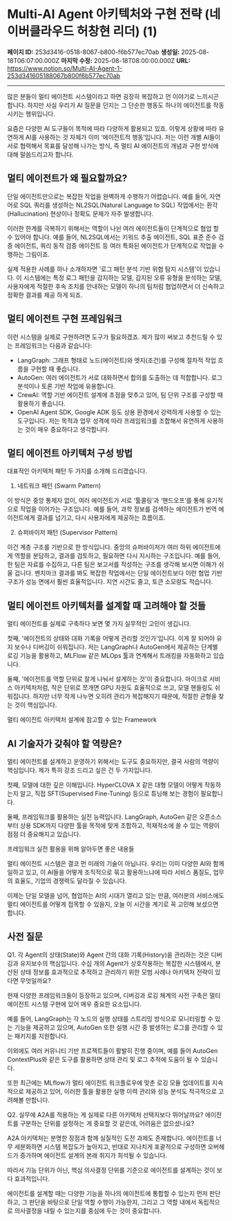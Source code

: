 # Multi-AI Agent 아키텍처와 구현 전략 (네이버클라우드 허창현 리더) (1)

**페이지 ID:** 253d3416-0518-8067-b800-f6b577ec70ab
**생성일:** 2025-08-18T06:07:00.000Z
**마지막 수정:** 2025-08-18T08:00:00.000Z
**URL:** https://www.notion.so/Multi-AI-Agent-1-253d341605188067b800f6b577ec70ab

---

많은 분들이 멀티 에이전트 시스템이라고 하면 굉장히 복잡하고 먼 이야기로 느끼시곤 합니다. 하지만 사실 우리가 AI 질문을 던지는 그 단순한 행동도 하나의 에이전트를 작동시키는 행위입니다.

요즘은 다양한 AI 도구들이 목적에 따라 다양하게 활용되고 있죠. 이렇게 상황에 따라 유연하게 AI를 사용하는 것 자체가 이미 ‘에이전트적 행동’입니다. 저는 이런 개별 AI들이 서로 협력해서 목표를 달성해 나가는 방식, 즉 멀티 AI 에이전트의 개념과 구현 방식에 대해 말씀드리고자 합니다.

## 멀티 에이전트가 왜 필요할까요?

단일 에이전트만으로는 복잡한 작업을 완벽하게 수행하기 어렵습니다. 예를 들어, 자연어로 SQL 쿼리를 생성하는 NL2SQL(Natural Language to SQL) 작업에서는 환각(Hallucination) 현상이나 정확도 문제가 자주 발생합니다.

이러한 한계를 극복하기 위해서는 역할이 나뉜 여러 에이전트들이 단계적으로 협업 할 수 있어야 합니다. 예를 들어, NL2SQL에서는 키워드 추출 에이전트, SQL 표준 준수 검증 에이전트, 쿼리 동작 검증 에이전트 등 여러 특화된 에이전트가 단계적으로 작업을 수행하는 그림이죠.

실제 적용한 사례를 하나 소개하자면 '로그 패턴 분석 기반 위협 탐지 시스템'이 있습니다. 이 시스템에는 특정 로그 패턴을 감지하는 모델, 감지된 오류 유형을 분석하는 모델, 사용자에게 적절한 후속 조치를 안내하는 모델이 하나의 팀처럼 협업하면서 더 신속하고 정확한 결과를 제공 하게 되죠.

## 멀티 에이전트 구현 프레임워크

이런 시스템을 실제로 구현하려면 도구가 필요하겠죠. 제가 많이 써보고 추천드릴 수 있는 프레임워크는 다음과 같습니다:

- LangGraph: 그래프 형태로 노드(에이전트)와 엣지(조건)를 구성해 절차적 작업 흐름을 구현할 때 좋습니다.
- AutoGen: 여러 에이전트가 서로 대화하면서 합의를 도출하는 데 적합합니다. 로그 분석이나 토론 기반 작업에 유용합니다.
- CrewAI: 역할 기반 에이전트 설계에 초점을 맞추고 있어, 팀 단위 구조를 구성할 때 활용하기 좋습니다.
- OpenAI Agent SDK, Google ADK 등도 상용 환경에서 강력하게 사용할 수 있는 도구입니다.
저는 목적과 업무 성격에 따라 프레임워크를 조합해서 유연하게 사용하는 것이 매우 중요하다고 생각합니다.

## 멀티 에이전트 아키텍처 구성 방법

대표적인 아키텍처 패턴 두 가지를 소개해 드리겠습니다.

1. 네트워크 패턴 (Swarm Pattern)

이 방식은 중앙 통제자 없이, 여러 에이전트가 서로 ‘툴콜링’과 ‘핸드오프’를 통해 유기적으로 작업을 이어가는 구조입니다. 예를 들어, 과학 정보를 검색하는 에이전트가 번역 에이전트에게 결과를 넘기고, 다시 사용자에게 제공하는 흐름이죠.

2. 슈퍼바이저 패턴 (Supervisor Pattern)

이건 계층 구조를 기반으로 한 방식입니다. 중앙의 슈퍼바이저가 여러 하위 에이전트에게 역할을 분담하고, 결과를 검토하고, 필요하면 다시 지시하는 구조입니다. 예를 들어, 한 팀은 자료를 수집하고, 다른 팀은 보고서를 작성하는 구조를 생각해 보시면 이해가 쉬울 겁니다. 벤치마크 결과를 봐도 복잡한 작업에서는 단일 에이전트보다 이런 협업 기반 구조가 성능 면에서 훨씬 효율적입니다. 지연 시간도 줄고, 토큰 소모량도 적습니다.

## 멀티 에이전트 아키텍처를 설계할 때 고려해야 할 것들

멀티 에이전트를 실제로 구축하다 보면 몇 가지 실무적인 고민이 생깁니다.

첫째, '에이전트의 상태와 대화 기록을 어떻게 관리할 것인가'입니다. 이게 잘 되어야 유지 보수나 디버깅이 쉬워집니다. 저는 LangGraph나 AutoGen에서 제공하는 단계별 로깅 기능을 활용하고, MLFlow 같은 MLOps 툴과 연계해서 트래킹을 자동화하고 있습니다.

둘째, '에이전트를 역할 단위로 잘게 나눠서 설계하는 것'이 중요합니다. 마이크로 서비스 아키텍처처럼, 작은 단위로 쪼개면 GPU 자원도 효율적으로 쓰고, 모델 핸들링도 쉬워집니다. 하지만 너무 작게 나누면 오히려 관리가 복잡해지기 때문에, 적절한 균형을 찾는 것이 핵심입니다.

멀티 에이전트 아키텍처 설계에 참고할 수 있는 Framework

## AI 기술자가 갖춰야 할 역량은?

멀티 에이전트를 설계하고 운영하기 위해서는 도구도 중요하지만, 결국 사람의 역량이 핵심입니다. 제가 특히 강조 드리고 싶은 건 두 가지입니다.

첫째, 모델에 대한 깊은 이해입니다. HyperCLOVA X 같은 대형 모델이 어떻게 작동하는지 알고, 직접 SFT(Supervised Fine-Tuning) 등으로 튜닝해 보는 경험이 필요합니다.

둘째, 프레임워크를 활용하는 실전 능력입니다. LangGraph, AutoGen 같은 오픈소스부터 상용 SDK까지 다양한 툴을 목적에 맞게 조합하고, 적재적소에 쓸 수 있는 역량이 점점 더 중요해지고 있습니다.

프레임워크 실전 활용을 위해 알아두면 좋은 내용들

멀티 에이전트 시스템은 결코 먼 미래의 기술이 아닙니다. 우리는 이미 다양한 AI와 함께 일하고 있고, 이 AI들을 어떻게 조직적으로 묶고 활용하느냐에 따라 서비스 품질도, 업무의 효율도, 기업의 경쟁력도 달라질 수 있습니다.

이제는 단일 모델을 넘어, 협업하는 AI의 시대가 열리고 있는 만큼, 여러분의 서비스에도 멀티 에이전트를 어떻게 접목할 수 있을지, 오늘 이 시간을 계기로 꼭 고민해 보셨으면 합니다.

## 사전 질문

Q1. 각 Agent의 상태(State)와 Agent 간의 대화 기록(History)을 관리하는 것은 디버깅과 유지보수의 핵심입니다. 수십 개의 Agent가 상호작용하는 복잡한 시스템에서, 분산된 상태 정보를 효과적으로 추적하고 관리하기 위한 모범 사례나 아키텍처 전략이 있다면 무엇일까요?

현재 다양한 프레임워크들이 등장하고 있으며, 디버깅과 로깅 체계의 사전 구축은 멀티 에이전트 시스템 구현에 있어 매우 중요한 요소입니다.

예를 들어, LangGraph는 각 노드의 실행 상태를 스트리밍 방식으로 모니터링할 수 있는 기능을 제공하고 있으며, AutoGen 또한 실행 시간 중 발생하는 로그를 관리할 수 있는 패키지를 지원합니다.

이외에도 여러 커뮤니티 기반 프로젝트들이 활발히 진행 중이며, 예를 들어 AutoGen ContextPlus와 같은 도구를 활용하면 상태 관리 및 로그 추적에 도움이 될 수 있습니다.

또한 최근에는 MLflow가 멀티 에이전트 워크플로우에 맞춘 로깅 모듈 업데이트를 지속적으로 제공하고 있어, 이러한 툴을 활용한 실행 이력 관리와 성능 분석도 적극적으로 고려해볼 만합니다.

Q2. 실무에 A2A를 적용하는 게 실제로 다른 아키텍처 선택지보다 뛰어날까요?
에이전트를 구분하는 단위를 설정하는 게 중요할 것 같은데, 어려움은 없으셨나요?

A2A 아키텍처는 분명한 장점과 함께 실질적인 도전 과제도 존재합니다.
에이전트를 너무 세분화하면 시스템 복잡도가 높아지고, 반대로 지나치게 포괄적으로 구성하면 오버헤드가 증가하며 에이전트 설계의 본래 취지가 희석될 수 있습니다.

따라서 기능 단위가 아닌, 핵심 의사결정 단위를 기준으로 에이전트를 설계하는 것이 보다 효과적입니다.

에이전트를 설계할 때는 다양한 기능을 하나의 에이전트에 통합할 수 있는지 먼저 판단하고,
그 판단을 바탕으로 단일 역할 수행이 가능한지, 그리고 그 역할 내에서 독립적으로 의사결정을 내릴 수 있는지를 중심에 두는 것이 중요합니다.

